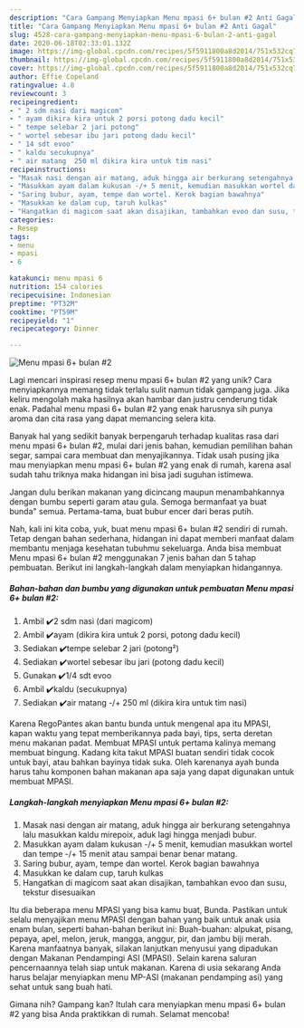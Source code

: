 ```yaml
---
description: "Cara Gampang Menyiapkan Menu mpasi 6+ bulan #2 Anti Gagal"
title: "Cara Gampang Menyiapkan Menu mpasi 6+ bulan #2 Anti Gagal"
slug: 4528-cara-gampang-menyiapkan-menu-mpasi-6-bulan-2-anti-gagal
date: 2020-06-18T02:33:01.132Z
image: https://img-global.cpcdn.com/recipes/5f5911800a8d2014/751x532cq70/menu-mpasi-6-bulan-2-foto-resep-utama.jpg
thumbnail: https://img-global.cpcdn.com/recipes/5f5911800a8d2014/751x532cq70/menu-mpasi-6-bulan-2-foto-resep-utama.jpg
cover: https://img-global.cpcdn.com/recipes/5f5911800a8d2014/751x532cq70/menu-mpasi-6-bulan-2-foto-resep-utama.jpg
author: Effie Copeland
ratingvalue: 4.8
reviewcount: 3
recipeingredient:
- " 2 sdm nasi dari magicom"
- " ayam dikira kira untuk 2 porsi potong dadu kecil"
- " tempe selebar 2 jari potong"
- " wortel sebesar ibu jari potong dadu kecil"
- " 14 sdt evoo"
- " kaldu secukupnya"
- " air matang  250 ml dikira kira untuk tim nasi"
recipeinstructions:
- "Masak nasi dengan air matang, aduk hingga air berkurang setengahnya lalu masukkan kaldu mirepoix, aduk lagi hingga menjadi bubur."
- "Masukkan ayam dalam kukusan -/+ 5 menit, kemudian masukkan wortel dan tempe -/+ 15 menit atau sampai benar benar matang."
- "Saring bubur, ayam, tempe dan wortel. Kerok bagian bawahnya"
- "Masukkan ke dalam cup, taruh kulkas"
- "Hangatkan di magicom saat akan disajikan, tambahkan evoo dan susu, tekstur disesuaikan"
categories:
- Resep
tags:
- menu
- mpasi
- 6

katakunci: menu mpasi 6 
nutrition: 154 calories
recipecuisine: Indonesian
preptime: "PT32M"
cooktime: "PT59M"
recipeyield: "1"
recipecategory: Dinner

---
```



![Menu mpasi 6+ bulan #2](https://img-global.cpcdn.com/recipes/5f5911800a8d2014/751x532cq70/menu-mpasi-6-bulan-2-foto-resep-utama.jpg)

Lagi mencari inspirasi resep menu mpasi 6+ bulan #2 yang unik? Cara menyiapkannya memang tidak terlalu sulit namun tidak gampang juga. Jika keliru mengolah maka hasilnya akan hambar dan justru cenderung tidak enak. Padahal menu mpasi 6+ bulan #2 yang enak harusnya sih punya aroma dan cita rasa yang dapat memancing selera kita.

Banyak hal yang sedikit banyak berpengaruh terhadap kualitas rasa dari menu mpasi 6+ bulan #2, mulai dari jenis bahan, kemudian pemilihan bahan segar, sampai cara membuat dan menyajikannya. Tidak usah pusing jika mau menyiapkan menu mpasi 6+ bulan #2 yang enak di rumah, karena asal sudah tahu triknya maka hidangan ini bisa jadi suguhan istimewa.

Jangan dulu berikan makanan yang dicincang maupun menambahkannya dengan bumbu seperti garam atau gula. Semoga bermanfaat ya buat bunda&#34; semua. Pertama-tama, buat bubur encer dari beras putih.


Nah, kali ini kita coba, yuk, buat menu mpasi 6+ bulan #2 sendiri di rumah. Tetap dengan bahan sederhana, hidangan ini dapat memberi manfaat dalam membantu menjaga kesehatan tubuhmu sekeluarga. Anda bisa membuat Menu mpasi 6+ bulan #2 menggunakan 7 jenis bahan dan 5 tahap pembuatan. Berikut ini langkah-langkah dalam menyiapkan hidangannya.

<!--inarticleads1-->

##### Bahan-bahan dan bumbu yang digunakan untuk pembuatan Menu mpasi 6+ bulan #2:

1. Ambil  ✔️2 sdm nasi (dari magicom)
1. Ambil  ✔️ayam (dikira kira untuk 2 porsi, potong dadu kecil)
1. Sediakan  ✔️tempe selebar 2 jari (potong²)
1. Sediakan  ✔️wortel sebesar ibu jari (potong dadu kecil)
1. Gunakan  ✔️1/4 sdt evoo
1. Ambil  ✔️kaldu (secukupnya)
1. Sediakan  ✔️air matang -/+ 250 ml (dikira kira untuk tim nasi)


Karena RegoPantes akan bantu bunda untuk mengenal apa itu MPASI, kapan waktu yang tepat memberikannya pada bayi, tips, serta deretan menu makanan padat. Membuat MPASI untuk pertama kalinya memang membuat bingung. Kadang kita takut MPASI buatan sendiri tidak cocok untuk bayi, atau bahkan bayinya tidak suka. Oleh karenanya ayah bunda harus tahu komponen bahan makanan apa saja yang dapat digunakan untuk membuat MPASI. 

<!--inarticleads2-->

##### Langkah-langkah menyiapkan Menu mpasi 6+ bulan #2:

1. Masak nasi dengan air matang, aduk hingga air berkurang setengahnya lalu masukkan kaldu mirepoix, aduk lagi hingga menjadi bubur.
1. Masukkan ayam dalam kukusan -/+ 5 menit, kemudian masukkan wortel dan tempe -/+ 15 menit atau sampai benar benar matang.
1. Saring bubur, ayam, tempe dan wortel. Kerok bagian bawahnya
1. Masukkan ke dalam cup, taruh kulkas
1. Hangatkan di magicom saat akan disajikan, tambahkan evoo dan susu, tekstur disesuaikan


Itu dia beberapa menu MPASI yang bisa kamu buat, Bunda. Pastikan untuk selalu menyajikan menu MPASI dengan bahan yang baik untuk anak usia enam bulan, seperti bahan-bahan berikut ini: Buah-buahan: alpukat, pisang, pepaya, apel, melon, jeruk, mangga, anggur, pir, dan jambu biji merah. Karena manfaatnya banyak, silakan lanjutkan menyusui yang dipadukan dengan Makanan Pendampingi ASI (MPASI). Selain karena saluran pencernaannya telah siap untuk makanan. Karena di usia sekarang Anda harus belajar menyiapkan menu MP-ASI (makanan pendamping asi) yang sehat untuk sang buah hati. 

Gimana nih? Gampang kan? Itulah cara menyiapkan menu mpasi 6+ bulan #2 yang bisa Anda praktikkan di rumah. Selamat mencoba!
